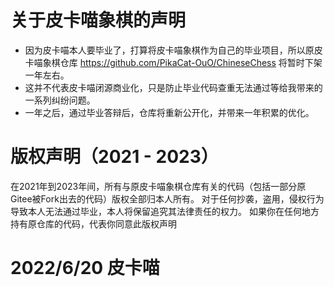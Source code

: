# 关于皮卡喵象棋的声明
+ 因为皮卡喵本人要毕业了，打算将皮卡喵象棋作为自己的毕业项目，所以原皮卡喵象棋仓库 https://github.com/PikaCat-OuO/ChineseChess 将暂时下架一年左右。
+ 这并不代表皮卡喵闭源商业化，只是防止毕业代码查重无法通过等给我带来的一系列纠纷问题。
+ 一年之后，通过毕业答辩后，仓库将重新公开化，并带来一年积累的优化。

# 版权声明（2021 - 2023）
在2021年到2023年间，所有与原皮卡喵象棋仓库有关的代码（包括一部分原Gitee被Fork出去的代码）版权全部归本人所有。
对于任何抄袭，盗用，侵权行为导致本人无法通过毕业，本人将保留追究其法律责任的权力。
如果你在任何地方持有原仓库的代码，代表你同意此版权声明

# 2022/6/20 皮卡喵
